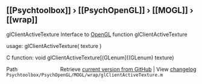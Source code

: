 ## [[Psychtoolbox]] &#8250; [[PsychOpenGL]] &#8250; [[MOGL]] &#8250; [[wrap]]

glClientActiveTexture  Interface to [OpenGL](OpenGL) function glClientActiveTexture  
  
usage:  glClientActiveTexture( texture )  
  
C function:  void glClientActiveTexture[(GLenum]((GLenum) texture)  




<div class="code_header" style="text-align:right;">
  <span style="float:left;">Path&nbsp;&nbsp;</span> <span class="counter">Retrieve <a href=
  "https://raw.github.com/Psychtoolbox-3/Psychtoolbox-3/beta/Psychtoolbox/PsychOpenGL/MOGL/wrap/glClientActiveTexture.m">current version from GitHub</a> | View <a href=
  "https://github.com/Psychtoolbox-3/Psychtoolbox-3/commits/beta/Psychtoolbox/PsychOpenGL/MOGL/wrap/glClientActiveTexture.m">changelog</a></span>
</div>
<div class="code">
  <code>Psychtoolbox/PsychOpenGL/MOGL/wrap/glClientActiveTexture.m</code>
</div>

